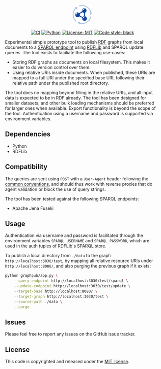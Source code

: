 <p align="center">
    <img alt="logo" src="./.github/assets/logo.svg" width="64">
</p>

<p align="center">
    <a href="https://github.com/surilindur/graphpub/actions/workflows/ci.yml"><img alt="CI" src=https://github.com/surilindur/graphpub/actions/workflows/ci.yml/badge.svg?branch=main"></a>
    <a href="https://www.python.org/"><img alt="Python" src="https://img.shields.io/badge/%3C%2F%3E-Python-%233776ab.svg"></a>
    <a href="https://opensource.org/licenses/MIT"><img alt="License: MIT" src="https://img.shields.io/badge/License-MIT-%23750014.svg"></a>
    <a href="https://github.com/psf/black"><img alt="Code style: black" src="https://img.shields.io/badge/Code%20Style-black-000000.svg"></a>
</p>

Experimental simple prototype tool to publish [RDF](https://www.w3.org/RDF/) graphs
from local documents to a [SPARQL endpoint](https://www.w3.org/TR/sparql11-protocol/)
using [RDFLib](https://github.com/RDFLib/rdflib) and SPARQL update queries.
The tool exists to faciliate the following use-cases:

* Storing RDF graphs as documents on local filesystem. This makes it easier to do version control over them.
* Using relative URIs inside documents. When published, these URIs are mapped to a full URI under the specified base URI, following their relative path under the published root directory.

The tool does no mapping beyond filling in the relative URIs, and all input data is expected to be in RDF already.
The tool has been designed for smaller datasets, and other bulk loading mechanisms should be preferred for larger ones when available.
Export functionality is beyond the scope of the tool.
Authentication using a username and password is supported via environment variables.

## Dependencies

* Python
* RDFLib

## Compatibility

The queries are sent using `POST` with a `User-Agent` header following the [common conventions](https://developer.mozilla.org/en-US/docs/Web/HTTP/Reference/Headers/User-Agent),
and should thus work with reverse proxies that do agent validation or block the use of query strings.

The tool has been tested against the following SPARQL endpoints:

* Apache Jena Fuseki

## Usage

Authentication via username and password is facilitated through the environment variables `SPARQL_USERNAME` and `SPARQL_PASSWORD`,
which are used in the auth tuples of RDFLib's SPARQL store.

To publish a local directory from `./data` to the graph `http://localhost:3030/test`,
by mapping all relative resource URIs under `http://localhost:8080/`,
and also purging the previous graph if it exists:

```bash
python graphpub/app.py \
    --query-endpoint http://localhost:3030/test/sparql \
    --update-endpoint http://localhost:3030/test/update \
    --target-base http://localhost:8080/ \
    --target-graph http://localhost:3030/test \
    --source-path ./data \
    --purge
```

## Issues

Please feel free to report any issues on the GitHub issue tracker.

## License

This code is copyrighted and released under the [MIT license](http://opensource.org/licenses/MIT).

